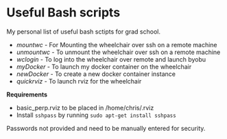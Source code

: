 # Useful Bash scripts 
My personal list of useful bash sctipts for grad school. 

* *mountwc*   - For Mounting the wheelchair over ssh on a remote machine  
* *unmountwc* - To unmount the wheelchair over ssh on a remote machine
* *wclogin*   - To log into the wheelchair over remote and launch byobu
* *myDocker*  - To launch my docker container on the wheelchair
* *newDocker* - To create a new docker container instance
* *quickrviz* - To launch rviz for the wheelchair 

**Requirements** 
* basic_perp.rviz to be placed in /home/chris/.rviz
* Install `sshpass` by running `sudo apt-get install sshpass` 

Passwords not provided and need to be manually entered for security. 
